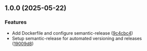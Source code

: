 ## 1.0.0 (2025-05-22)

### Features

* Add Dockerfile and configure semantic-release ([9c4cbc4](https://github.com/Mandarkhanov/upprpo_labs/commit/9c4cbc4d02a83c0dcd54a846a18f300969f141dc))
* Setup semantic-release for automated versioning and releases ([19009d8](https://github.com/Mandarkhanov/upprpo_labs/commit/19009d8e52f63d7628bc622440a1931d3c10510f))
